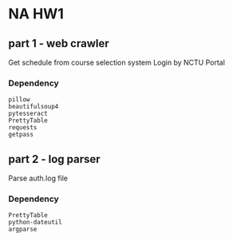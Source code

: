 # NA HW1
## part 1 - web crawler
Get schedule from course selection system
Login by NCTU Portal
### Dependency
    pillow
    beautifulsoup4
    pytesseract
    PrettyTable
    requests
    getpass
## part 2 - log parser
Parse auth.log file
### Dependency
    PrettyTable
    python-dateutil
    argparse
